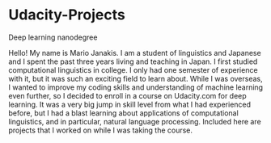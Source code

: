 # Udacity-Projects
Deep learning nanodegree

Hello! My name is Mario Janakis. I am a student of linguistics and Japanese and I spent the past three years living and teaching in Japan. I first studied computational linguistics in college. I only had one semester of experience with it, but it was such an exciting field to learn about. While I was overseas, I wanted to improve my coding skills and understanding of machine learning even further, so I decided to enroll in a course on Udacity.com for deep learning. It was a very big jump in skill level from what I had experienced before, but I had a blast learning about applications of computational linguistics, and in particular, natural language processing.
Included here are projects that I worked on while I was taking the course.
